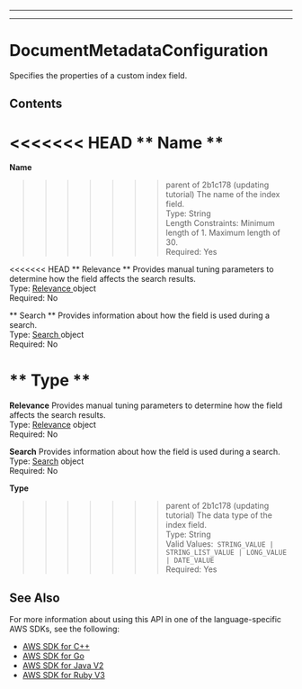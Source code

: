 --------

--------

# DocumentMetadataConfiguration<a name="API_DocumentMetadataConfiguration"></a>

Specifies the properties of a custom index field\.

## Contents<a name="API_DocumentMetadataConfiguration_Contents"></a>

<<<<<<< HEAD
 ** Name **   <a name="Kendra-Type-DocumentMetadataConfiguration-Name"></a>
=======
 **Name**   <a name="Kendra-Type-DocumentMetadataConfiguration-Name"></a>
>>>>>>> parent of 2b1c178 (updating tutorial)
The name of the index field\.  
Type: String  
Length Constraints: Minimum length of 1\. Maximum length of 30\.  
Required: Yes

<<<<<<< HEAD
 ** Relevance **   <a name="Kendra-Type-DocumentMetadataConfiguration-Relevance"></a>
Provides manual tuning parameters to determine how the field affects the search results\.  
Type: [ Relevance ](API_Relevance.md) object  
Required: No

 ** Search **   <a name="Kendra-Type-DocumentMetadataConfiguration-Search"></a>
Provides information about how the field is used during a search\.  
Type: [ Search ](API_Search.md) object  
Required: No

 ** Type **   <a name="Kendra-Type-DocumentMetadataConfiguration-Type"></a>
=======
 **Relevance**   <a name="Kendra-Type-DocumentMetadataConfiguration-Relevance"></a>
Provides manual tuning parameters to determine how the field affects the search results\.  
Type: [Relevance](API_Relevance.md) object  
Required: No

 **Search**   <a name="Kendra-Type-DocumentMetadataConfiguration-Search"></a>
Provides information about how the field is used during a search\.  
Type: [Search](API_Search.md) object  
Required: No

 **Type**   <a name="Kendra-Type-DocumentMetadataConfiguration-Type"></a>
>>>>>>> parent of 2b1c178 (updating tutorial)
The data type of the index field\.   
Type: String  
Valid Values:` STRING_VALUE | STRING_LIST_VALUE | LONG_VALUE | DATE_VALUE`   
Required: Yes

## See Also<a name="API_DocumentMetadataConfiguration_SeeAlso"></a>

For more information about using this API in one of the language\-specific AWS SDKs, see the following:
+  [ AWS SDK for C\+\+](https://docs.aws.amazon.com/goto/SdkForCpp/kendra-2019-02-03/DocumentMetadataConfiguration) 
+  [ AWS SDK for Go](https://docs.aws.amazon.com/goto/SdkForGoV1/kendra-2019-02-03/DocumentMetadataConfiguration) 
+  [ AWS SDK for Java V2](https://docs.aws.amazon.com/goto/SdkForJavaV2/kendra-2019-02-03/DocumentMetadataConfiguration) 
+  [ AWS SDK for Ruby V3](https://docs.aws.amazon.com/goto/SdkForRubyV3/kendra-2019-02-03/DocumentMetadataConfiguration) 